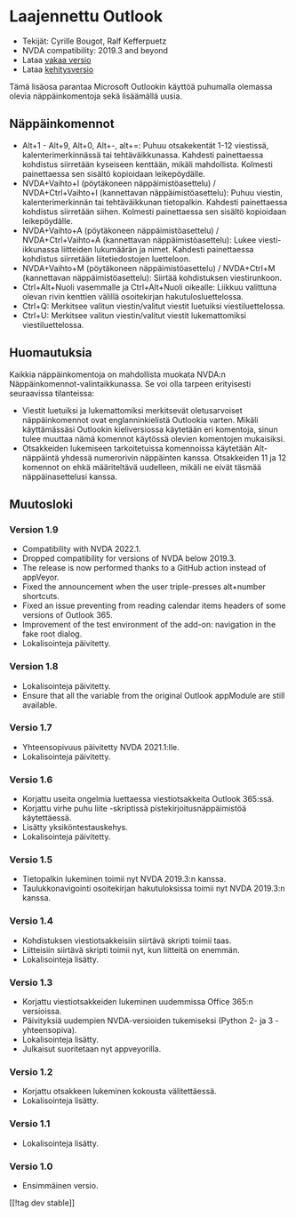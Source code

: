# Laajennettu Outlook #

* Tekijät: Cyrille Bougot, Ralf Kefferpuetz
* NVDA compatibility: 2019.3 and beyond
* Lataa [vakaa versio][1]
* Lataa [kehitysversio][2]

Tämä lisäosa parantaa Microsoft Outlookin käyttöä puhumalla olemassa olevia
näppäinkomentoja sekä lisäämällä uusia.

## Näppäinkomennot

* Alt+1 - Alt+9, Alt+0, Alt+-, alt+=: Puhuu otsakekentät 1-12 viestissä,
  kalenterimerkinnässä tai tehtäväikkunassa. Kahdesti painettaessa kohdistus
  siirretään kyseiseen kenttään, mikäli mahdollista. Kolmesti painettaessa
  sen sisältö kopioidaan leikepöydälle.
* NVDA+Vaihto+I (pöytäkoneen näppäimistöasettelu) / NVDA+Ctrl+Vaihto+I
  (kannettavan näppäimistöasettelu): Puhuu viestin, kalenterimerkinnän tai
  tehtäväikkunan tietopalkin. Kahdesti painettaessa kohdistus siirretään
  siihen. Kolmesti painettaessa sen sisältö kopioidaan leikepöydälle.
* NVDA+Vaihto+A (pöytäkoneen näppäimistöasettelu) / NVDA+Ctrl+Vaihto+A
  (kannettavan näppäimistöasettelu): Lukee viesti-ikkunassa liitteiden
  lukumäärän ja nimet. Kahdesti painettaessa kohdistus siirretään
  liitetiedostojen luetteloon.
* NVDA+Vaihto+M (pöytäkoneen näppäimistöasettelu) / NVDA+Ctrl+M (kannettavan
  näppäimistöasettelu): Siirtää kohdistuksen viestirunkoon.
* Ctrl+Alt+Nuoli vasemmalle ja Ctrl+Alt+Nuoli oikealle: Liikkuu valittuna
  olevan rivin kenttien välillä osoitekirjan hakutulosluettelossa.
* Ctrl+Q: Merkitsee valitun viestin/valitut viestit luetuiksi
  viestiluettelossa.
* Ctrl+U: Merkitsee valitun viestin/valitut viestit lukemattomiksi
  viestiluettelossa.

## Huomautuksia

Kaikkia näppäinkomentoja on mahdollista muokata NVDA:n
Näppäinkomennot-valintaikkunassa. Se voi olla tarpeen erityisesti
seuraavissa tilanteissa:

* Viestit luetuiksi ja lukemattomiksi merkitsevät oletusarvoiset
  näppäinkomennot ovat englanninkielistä Outlookia varten. Mikäli
  käyttämässäsi Outlookin kieliversiossa käytetään eri komentoja, sinun
  tulee muuttaa nämä komennot käytössä olevien komentojen mukaisiksi.
* Otsakkeiden lukemiseen tarkoitetuissa komennoissa käytetään Alt-näppäintä
  yhdessä numerorivin näppäinten kanssa. Otsakkeiden 11 ja 12 komennot on
  ehkä määriteltävä uudelleen, mikäli ne eivät täsmää näppäinasettelusi
  kanssa.

## Muutosloki

### Version 1.9

* Compatibility with NVDA 2022.1.
* Dropped compatibility for versions of NVDA below 2019.3.
* The release is now performed thanks to a GitHub action instead of
  appVeyor.
* Fixed the announcement when the user triple-presses alt+number shortcuts.
* Fixed an issue preventing from reading calendar items headers of some
  versions of Outlook 365.
* Improvement of the test environment of the add-on: navigation in the fake
  root dialog.
* Lokalisointeja päivitetty.

### Version 1.8

* Lokalisointeja päivitetty.
* Ensure that all the variable from the original Outlook appModule are still
  available.

### Versio 1.7

* Yhteensopivuus päivitetty NVDA 2021.1:lle.
* Lokalisointeja päivitetty.

### Versio 1.6

* Korjattu useita ongelmia luettaessa viestiotsakkeita Outlook 365:ssä.
* Korjattu virhe  puhu liite -skriptissä pistekirjoitusnäppäimistöä
  käytettäessä.
* Lisätty yksiköntestauskehys.
* Lokalisointeja päivitetty.

### Versio 1.5

* Tietopalkin lukeminen toimii nyt NVDA 2019.3:n kanssa.
* Taulukkonavigointi osoitekirjan hakutuloksissa toimii nyt NVDA 2019.3:n
  kanssa.

### Versio 1.4

* Kohdistuksen viestiotsakkeisiin siirtävä skripti toimii taas.
* Liitteisiin siirtävä skripti toimii nyt, kun liitteitä on enemmän.
* Lokalisointeja lisätty.

### Versio 1.3

* Korjattu viestiotsakkeiden lukeminen uudemmissa Office 365:n versioissa.
* Päivityksiä uudempien NVDA-versioiden tukemiseksi (Python 2- ja 3
  -yhteensopiva).
* Lokalisointeja lisätty.
* Julkaisut suoritetaan nyt appveyorilla.

### Versio 1.2

* Korjattu otsakkeen lukeminen kokousta välitettäessä.
* Lokalisointeja lisätty.

### Versio 1.1

* Lokalisointeja lisätty.

### Versio 1.0

* Ensimmäinen versio.

[[!tag dev stable]]

[1]: https://addons.nvda-project.org/files/get.php?file=outlookextended

[2]: https://addons.nvda-project.org/files/get.php?file=outlookextended-dev
